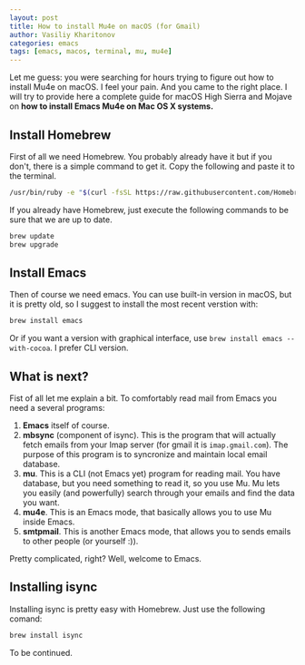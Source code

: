 ```yaml
---
layout: post
title: How to install Mu4e on macOS (for Gmail)
author: Vasiliy Kharitonov
categories: emacs
tags: [emacs, macos, terminal, mu, mu4e]
---
```


Let me guess: you were searching for hours trying to figure out how to install Mu4e on macOS. I feel your pain. And you came to the right place. I will try to provide here a complete guide for macOS High Sierra and Mojave on **how to install Emacs Mu4e on Mac OS X systems.**

## Install Homebrew

First of all we need Homebrew. You probably already have it but if you don't, there is a simple command to get it. Copy the following and paste it to the terminal.

``` bash
/usr/bin/ruby -e "$(curl -fsSL https://raw.githubusercontent.com/Homebrew/install/master/install)"
```

If you already have Homebrew, just execute the following commands to be sure that we are up to date.

``` bash
brew update
brew upgrade
```

## Install Emacs

Then of course we need emacs. You can use built-in version in macOS, but it is pretty old, so I suggest to install the most recent verstion with:

``` bash
brew install emacs
```

Or if you want a version with graphical interface, use `brew install emacs --with-cocoa`. I prefer CLI version.

## What is next?

Fist of all let me explain a bit. To comfortably read mail from Emacs you need a several programs:

1. **Emacs** itself of course.
2. **mbsync** (component of isync). This is the program that will actually fetch emails from your Imap server (for gmail it is `imap.gmail.com`). The purpose of this program is to syncronize and maintain local email database.
3. **mu**. This is a CLI (not Emacs yet) program for reading mail. You have database, but you need something to read it, so you use Mu. Mu lets you easily (and powerfully) search through your emails and find the data you want.
4. **mu4e**. This is an Emacs mode, that basically allows you to use Mu inside Emacs.
5. **smtpmail**. This is another Emacs mode, that allows you to sends emails to other people (or yourself :)).

Pretty complicated, right? Well, welcome to Emacs.

## Installing isync

Installing isync is pretty easy with Homebrew. Just use the following comand:

``` bash
brew install isync
```

To be continued.
